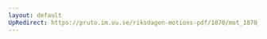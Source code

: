 ```yaml
---
layout: default
UpRedirect: https://pruto.im.uu.se/riksdagen-motions-pdf/1870/mot_1870__ak__240/mot_1870__ak__240-002.pdf
---
```

